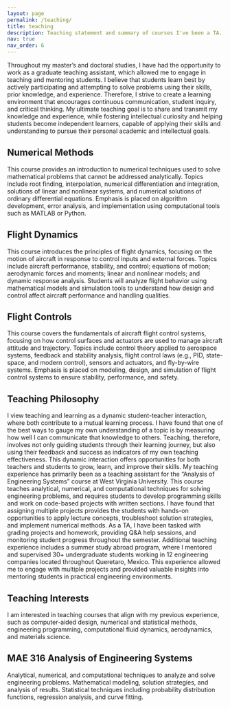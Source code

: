 ```yaml
---
layout: page
permalink: /teaching/
title: teaching
description: Teaching statement and summary of courses I've been a TA.
nav: true
nav_order: 6
---
```


Throughout my master’s and doctoral studies, I have had the opportunity to work as a
graduate teaching assistant, which allowed me to engage in teaching and mentoring students. I
believe that students learn best by actively participating and attempting to solve problems using
their skills, prior knowledge, and experience. Therefore, I strive to create a learning environment
that encourages continuous communication, student inquiry, and critical thinking. My ultimate
teaching goal is to share and transmit my knowledge and experience, while fostering intellectual
curiosity and helping students become independent learners, capable of applying their skills and
understanding to pursue their personal academic and intellectual goals.

## Numerical Methods
This course provides an introduction to numerical techniques used to solve mathematical problems that cannot be addressed analytically. Topics include root finding, interpolation, numerical differentiation and integration, solutions of linear and nonlinear systems, and numerical solutions of ordinary differential equations. Emphasis is placed on algorithm development, error analysis, and implementation using computational tools such as MATLAB or Python.

## Flight Dynamics
This course introduces the principles of flight dynamics, focusing on the motion of aircraft in response to control inputs and external forces. Topics include aircraft performance, stability, and control; equations of motion; aerodynamic forces and moments; linear and nonlinear models; and dynamic response analysis. Students will analyze flight behavior using mathematical models and simulation tools to understand how design and control affect aircraft performance and handling qualities.

## Flight Controls 
This course covers the fundamentals of aircraft flight control systems, focusing on how control surfaces and actuators are used to manage aircraft attitude and trajectory. Topics include control theory applied to aerospace systems, feedback and stability analysis, flight control laws (e.g., PID, state-space, and modern control), sensors and actuators, and fly-by-wire systems. Emphasis is placed on modeling, design, and simulation of flight control systems to ensure stability, performance, and safety.

## Teaching Philosophy

I view teaching and learning as a dynamic student-teacher interaction, where both
contribute to a mutual learning process. I have found that one of the best ways to gauge my own
understanding of a topic is by measuring how well I can communicate that knowledge to others.
Teaching, therefore, involves not only guiding students through their learning journey, but also
using their feedback and success as indicators of my own teaching effectiveness. This dynamic
interaction offers opportunities for both teachers and students to grow, learn, and improve their
skills.
My teaching experience has primarily been as a teaching assistant for the “Analysis of
Engineering Systems” course at West Virginia University. This course teaches analytical,
numerical, and computational techniques for solving engineering problems, and requires students
to develop programming skills and work on code-based projects with written sections. I have
found that assigning multiple projects provides the students with hands-on opportunities to apply
lecture concepts, troubleshoot solution strategies, and implement numerical methods. As a TA, I
have been tasked with grading projects and homework, providing Q&A help sessions, and
monitoring student progress throughout the semester.
Additional teaching experience includes a summer study abroad program, where I
mentored and supervised 30+ undergraduate students working in 12 engineering companies
located throughout Queretaro, Mexico. This experience allowed me to engage with multiple
projects and provided valuable insights into mentoring students in practical engineering
environments.

## Teaching Interests

I am interested in teaching courses that align with my previous experience, such as
computer-aided design, numerical and statistical methods, engineering programming,
computational fluid dynamics, aerodynamics, and materials science.

## MAE 316 Analysis of Engineering Systems

Analytical, numerical, and computational techniques to analyze and solve engineering problems. Mathematical modeling, solution strategies, and analysis of results. Statistical techniques including probability distribution functions, regression analysis, and curve fitting.